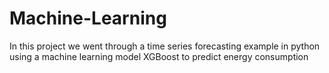 # Machine-Learning
In this project we went through a time series forecasting example in python using a machine learning model XGBoost to predict energy consumption
